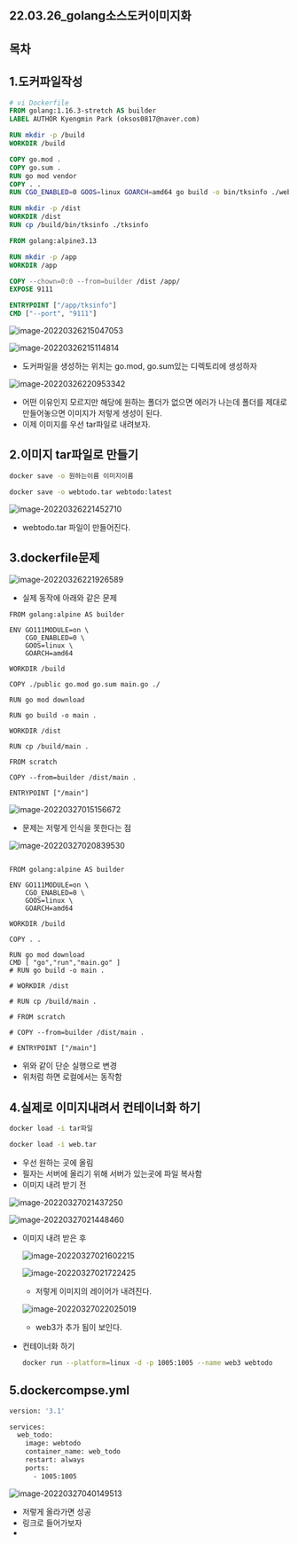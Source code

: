 ## 22.03.26_golang소스도커이미지화

## 목차

## 1.도커파일작성

```dockerfile
# vi Dockerfile
FROM golang:1.16.3-stretch AS builder
LABEL AUTHOR Kyengmin Park (oksos0817@naver.com)

RUN mkdir -p /build
WORKDIR /build

COPY go.mod .
COPY go.sum .
RUN go mod vendor
COPY . .
RUN CGO_ENABLED=0 GOOS=linux GOARCH=amd64 go build -o bin/tksinfo ./web1/main.go

RUN mkdir -p /dist
WORKDIR /dist
RUN cp /build/bin/tksinfo ./tksinfo

FROM golang:alpine3.13

RUN mkdir -p /app
WORKDIR /app

COPY --chown=0:0 --from=builder /dist /app/
EXPOSE 9111

ENTRYPOINT ["/app/tksinfo"]
CMD ["--port", "9111"]
```

![image-20220326215047053](22.03.26_golang소스도커이미지화.assets/image-20220326215047053.png)

![image-20220326215114814](22.03.26_golang소스도커이미지화.assets/image-20220326215114814.png)

- 도커파일을 생성하는 위치는 go.mod, go.sum있는 디렉토리에 생성하자

![image-20220326220953342](22.03.26_golang소스도커이미지화.assets/image-20220326220953342.png)

- 어떤 이유인지 모르지만 해당에 원하는 폴더가 없으면 에러가 나는데 폴더를 제대로 만들어놓으면 이미지가 저렇게 생성이 된다.
- 이제 이미지를 우선 tar파일로 내려보자.

## 2.이미지 tar파일로 만들기

```sh
docker save -o 원하는이름 이미지이름

docker save -o webtodo.tar webtodo:latest
```

![image-20220326221452710](22.03.26_golang소스도커이미지화.assets/image-20220326221452710.png)

- webtodo.tar 파일이 만들어진다.

## 3.dockerfile문제

![image-20220326221926589](22.03.26_golang소스도커이미지화.assets/image-20220326221926589.png)

- 실제 동작에 아래와 같은 문제 

```
FROM golang:alpine AS builder

ENV GO111MODULE=on \
    CGO_ENABLED=0 \
    GOOS=linux \
    GOARCH=amd64

WORKDIR /build

COPY ./public go.mod go.sum main.go ./

RUN go mod download

RUN go build -o main .

WORKDIR /dist

RUN cp /build/main .

FROM scratch

COPY --from=builder /dist/main .

ENTRYPOINT ["/main"]

```

![image-20220327015156672](22.03.26_golang소스도커이미지화.assets/image-20220327015156672.png)

- 문제는 저렇게 인식을 못한다는 점

![image-20220327020839530](22.03.26_golang소스도커이미지화.assets/image-20220327020839530.png)

```docker

FROM golang:alpine AS builder

ENV GO111MODULE=on \
    CGO_ENABLED=0 \
    GOOS=linux \
    GOARCH=amd64

WORKDIR /build

COPY . .

RUN go mod download
CMD [ "go","run","main.go" ]
# RUN go build -o main .

# WORKDIR /dist

# RUN cp /build/main .

# FROM scratch

# COPY --from=builder /dist/main .

# ENTRYPOINT ["/main"]
```

- 위와 같이 단순 실행으로 변경
- 위처럼 하면 로컬에서는 동작함

## 4.실제로 이미지내려서 컨테이너화 하기

```sh
docker load -i tar파일

docker load -i web.tar 
```

- 우선 원하는 곳에 올림
- 필자는 서버에 올리기 위해 서버가  있는곳에 파일 복사함
- 이미지 내려 받기 전

![image-20220327021437250](22.03.26_golang소스도커이미지화.assets/image-20220327021437250.png)

![image-20220327021448460](22.03.26_golang소스도커이미지화.assets/image-20220327021448460.png)

- 이미지 내려 받은 후

  ![image-20220327021602215](22.03.26_golang소스도커이미지화.assets/image-20220327021602215.png)

  ![image-20220327021722425](22.03.26_golang소스도커이미지화.assets/image-20220327021722425.png)

  - 저렇게 이미지의 레이어가 내려진다.

  ![image-20220327022025019](22.03.26_golang소스도커이미지화.assets/image-20220327022025019.png)

  - web3가 추가 됨이 보인다.

- 컨테이너화 하기

  ```sh
  docker run --platform=linux -d -p 1005:1005 --name web3 webtodo
  ```

## 5.dockercompse.yml

```dockerfile
version: '3.1'

services:
  web_todo:
    image: webtodo
    container_name: web_todo
    restart: always
    ports:
      - 1005:1005
```

![image-20220327040149513](22.03.26_golang소스도커이미지화.assets/image-20220327040149513.png)

- 저렇게 올라가면 성공 
- 링크로 들어가보자
- 

​	
